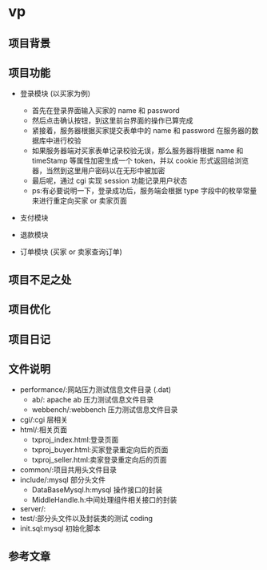 # vp

## 项目背景

## 项目功能

- 登录模块 (以买家为例)
  - 首先在登录界面输入买家的 name 和 password
  - 然后点击确认按钮，到这里前台界面的操作已算完成
  - 紧接着，服务器根据买家提交表单中的 name 和 password 在服务器的数据库中进行校验
  - 如果服务器端对买家表单记录校验无误，那么服务器将根据 name 和 timeStamp 等属性加密生成一个 token，并以 cookie 形式返回给浏览器，当然到这里用户密码以在无形中被加密
  - 最后呢，通过 cgi 实现 session 功能记录用户状态
  - ps:有必要说明一下，登录成功后，服务端会根据 type 字段中的枚举常量来进行重定向买家 or 卖家页面

- 支付模块

- 退款模块

- 订单模块 (买家 or 卖家查询订单)

## 项目不足之处

## 项目优化

## 项目日记

## 文件说明

- performance/:网站压力测试信息文件目录 (.dat)
  - ab/: apache ab 压力测试信息文件目录
  - webbench/:webbench 压力测试信息文件目录
- cgi/:cgi 层相关
- html/:相关页面
  - txproj_index.html:登录页面
  - txproj_buyer.html:买家登录重定向后的页面
  - txproj_seller.html:卖家登录重定向后的页面
- common/:项目共用头文件目录
- include/:mysql 部分头文件
  - DataBaseMysql.h:mysql 操作接口的封装
  - MiddleHandle.h:中间处理组件相关接口的封装
- server/:
- test/:部分头文件以及封装类的测试 coding
- init.sql:mysql 初始化脚本

## 参考文章
